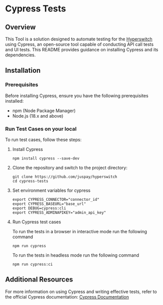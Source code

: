 # Cypress Tests

## Overview

This Tool is a solution designed to automate testing for the [Hyperswitch](https://github.com/juspay/hyperswitch/) using Cypress, an open-source tool capable of conducting API call tests and UI tests. This README provides guidance on installing Cypress and its dependencies.

## Installation

### Prerequisites

Before installing Cypress, ensure you have the following prerequisites installed:

- npm (Node Package Manager)
- Node.js (18.x and above)

### Run Test Cases on your local

To run test cases, follow these steps:

1. Install Cypress

   ```shell
   npm install cypress --save-dev
   ```

2. Clone the repository and switch to the project directory:

   ```shell
   git clone https://github.com/juspay/hyperswitch
   cd cypress-tests
   ```

3. Set environment variables for cypress

   ```shell
   export CYPRESS_CONNECTOR="connector_id"
   export CYPRESS_BASEURL="base_url"
   export DEBUG=cypress:cli
   export CYPRESS_ADMINAPIKEY="admin_api_key"
   ```

4. Run Cypress test cases

    To run the tests in a browser in interactive mode run the following command

    ```shell
    npm run cypress
    ```

    To run the tests in headless mode run the following command

    ```shell
    npm run cypress:ci
    ```

## Additional Resources

For more information on using Cypress and writing effective tests, refer to the official Cypress documentation: [Cypress Documentation](https://docs.cypress.io/)
